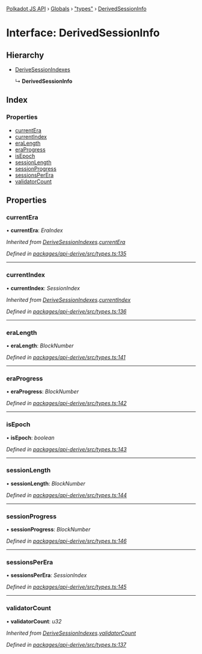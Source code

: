[Polkadot JS API](../README.md) › [Globals](../globals.md) › ["types"](../modules/_types_.md) › [DerivedSessionInfo](_types_.derivedsessioninfo.md)

# Interface: DerivedSessionInfo

## Hierarchy

* [DeriveSessionIndexes](_types_.derivesessionindexes.md)

  ↳ **DerivedSessionInfo**

## Index

### Properties

* [currentEra](_types_.derivedsessioninfo.md#currentera)
* [currentIndex](_types_.derivedsessioninfo.md#currentindex)
* [eraLength](_types_.derivedsessioninfo.md#eralength)
* [eraProgress](_types_.derivedsessioninfo.md#eraprogress)
* [isEpoch](_types_.derivedsessioninfo.md#isepoch)
* [sessionLength](_types_.derivedsessioninfo.md#sessionlength)
* [sessionProgress](_types_.derivedsessioninfo.md#sessionprogress)
* [sessionsPerEra](_types_.derivedsessioninfo.md#sessionsperera)
* [validatorCount](_types_.derivedsessioninfo.md#validatorcount)

## Properties

###  currentEra

• **currentEra**: *EraIndex*

*Inherited from [DeriveSessionIndexes](_types_.derivesessionindexes.md).[currentEra](_types_.derivesessionindexes.md#currentera)*

*Defined in [packages/api-derive/src/types.ts:135](https://github.com/polkadot-js/api/blob/758ce567e5/packages/api-derive/src/types.ts#L135)*

___

###  currentIndex

• **currentIndex**: *SessionIndex*

*Inherited from [DeriveSessionIndexes](_types_.derivesessionindexes.md).[currentIndex](_types_.derivesessionindexes.md#currentindex)*

*Defined in [packages/api-derive/src/types.ts:136](https://github.com/polkadot-js/api/blob/758ce567e5/packages/api-derive/src/types.ts#L136)*

___

###  eraLength

• **eraLength**: *BlockNumber*

*Defined in [packages/api-derive/src/types.ts:141](https://github.com/polkadot-js/api/blob/758ce567e5/packages/api-derive/src/types.ts#L141)*

___

###  eraProgress

• **eraProgress**: *BlockNumber*

*Defined in [packages/api-derive/src/types.ts:142](https://github.com/polkadot-js/api/blob/758ce567e5/packages/api-derive/src/types.ts#L142)*

___

###  isEpoch

• **isEpoch**: *boolean*

*Defined in [packages/api-derive/src/types.ts:143](https://github.com/polkadot-js/api/blob/758ce567e5/packages/api-derive/src/types.ts#L143)*

___

###  sessionLength

• **sessionLength**: *BlockNumber*

*Defined in [packages/api-derive/src/types.ts:144](https://github.com/polkadot-js/api/blob/758ce567e5/packages/api-derive/src/types.ts#L144)*

___

###  sessionProgress

• **sessionProgress**: *BlockNumber*

*Defined in [packages/api-derive/src/types.ts:146](https://github.com/polkadot-js/api/blob/758ce567e5/packages/api-derive/src/types.ts#L146)*

___

###  sessionsPerEra

• **sessionsPerEra**: *SessionIndex*

*Defined in [packages/api-derive/src/types.ts:145](https://github.com/polkadot-js/api/blob/758ce567e5/packages/api-derive/src/types.ts#L145)*

___

###  validatorCount

• **validatorCount**: *u32*

*Inherited from [DeriveSessionIndexes](_types_.derivesessionindexes.md).[validatorCount](_types_.derivesessionindexes.md#validatorcount)*

*Defined in [packages/api-derive/src/types.ts:137](https://github.com/polkadot-js/api/blob/758ce567e5/packages/api-derive/src/types.ts#L137)*
